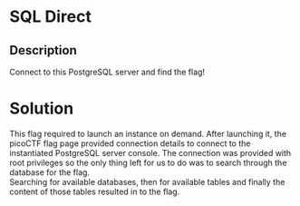 # SQL Direct
## Description
Connect to this PostgreSQL server and find the flag!
# Solution  
This flag required to launch an instance on demand. After launching it, the picoCTF flag page provided connection details to connect to the instantiated PostgreSQL server console. The connection was provided with root privileges so the only thing left for us to do was to search through the database for the flag.  
Searching for available databases, then for available tables and finally the content of those tables resulted in to the flag.